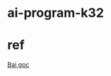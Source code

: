 # ai-program-k32

# ref

[Bai goc](https://colab.research.google.com/github/tensorflow/docs/blob/master/site/en/tutorials/images/classification.ipynb#scrollTo=4Dr0at41KcAU)